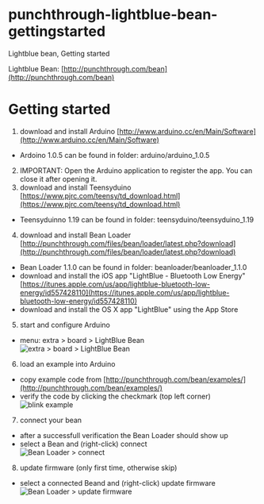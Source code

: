 punchthrough-lightblue-bean-gettingstarted
==========================================

Lightblue bean, Getting started

Lightblue Bean: [http://punchthrough.com/bean](http://punchthrough.com/bean)

# Getting started  
  
1. download and install Arduino [http://www.arduino.cc/en/Main/Software](http://www.arduino.cc/en/Main/Software)  
  - Ardoino 1.0.5 can be found in folder: arduino/arduino_1.0.5  
2. IMPORTANT: Open the Arduino application to register the app.  You can close it after opening it.  
3. download and install Teensyduino [https://www.pjrc.com/teensy/td_download.html](https://www.pjrc.com/teensy/td_download.html)  
  - Teensyduinno 1.19 can be found in folder: teensyduino/teensyduino_1.19  
4. download and install Bean Loader [http://punchthrough.com/files/bean/loader/latest.php?download](http://punchthrough.com/files/bean/loader/latest.php?download)  
  - Bean Loader 1.1.0 can be found in folder: beanloader/beanloader_1.1.0  
  - download and install the iOS app "LightBlue - Bluetooth Low Energy" [https://itunes.apple.com/us/app/lightblue-bluetooth-low-energy/id557428110](https://itunes.apple.com/us/app/lightblue-bluetooth-low-energy/id557428110)  
  - download and install the OS X app "LightBlue" using the App Store  
5. start and configure Arduino  
  - menu: extra > board > LightBlue Bean  
  ![extra > board > LightBlue Bean](https://raw.githubusercontent.com/stefanborghys/punchthrough-lightblue-bean-gettingstarted/master/img/arduino_extra_board_LightBlue_Bean.png)  
6. load an example into Arduino  
  - copy example code from [http://punchthrough.com/bean/examples/](http://punchthrough.com/bean/examples/)  
  - verify the code by clicking the checkmark (top left corner)  
  ![blink example](https://raw.githubusercontent.com/stefanborghys/punchthrough-lightblue-bean-gettingstarted/master/img/blink_example.png)  
7. connect your bean  
  - after a successfull verification the Bean Loader should show up  
  - select a Bean and (right-click) connect  
  ![Bean Loader > connect](https://raw.githubusercontent.com/stefanborghys/punchthrough-lightblue-bean-gettingstarted/master/img/bean_loader_connect.png)  
8. update firmware (only first time, otherwise skip)  
  - select a connected Beand and (right-click) update firmware  
  ![Bean Loader > update firmware](https://raw.githubusercontent.com/stefanborghys/punchthrough-lightblue-bean-gettingstarted/master/img/bean_loader_update_firmware.png)  



